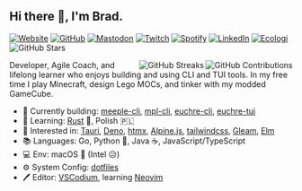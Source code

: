 ## Hi there 👋, I'm Brad.

[![Website](https://img.shields.io/badge/boldandbrad.dev-89b4fa?style=flat&logo=)](https://boldandbrad.dev)
[![GitHub](https://img.shields.io/badge/boldandbrad-3a3a3a?style=flat&logo=GitHub&logoColor=white)](https://github.com/boldandbrad)
[![Mastodon](https://img.shields.io/badge/boldandbrad-6364ff?logo=mastodon&logoColor=white)](https://mastodon.social/@boldandbrad)
[![Twitch](https://img.shields.io/badge/boldandbrad-9146FF?style=flat&logo=Twitch&logoColor=white)](https://twitch.tv/boldandbrad)
[![Spotify](https://img.shields.io/badge/Bradley%20Wojcik-1DB954?logo=spotify&logoColor=white)](https://open.spotify.com/user/1219025914)
[![LinkedIn](https://img.shields.io/badge/-Bradley_Wojcik-0A66C2?style=flat&logo=LinkedIn&logoColor=white)](https://www.linkedin.com/in/bradleycwojcik)
[![Ecologi](https://img.shields.io/ecologi/trees/boldandbrad)](https://ecologi.com/boldandbrad)
![GitHub Stars](https://img.shields.io/github/stars/boldandbrad?style=flat&logo=github)

<!-- TODO: add discord server link -->

<img align='right' src='https://github-readme-stats.vercel.app/api?username=boldandbrad&include_all_commits=true&show_icons=true&theme=transparent&width=500&hide_title=true'
alt='GitHub Contributions'>
<img align='right' src='https://streak-stats.demolab.com/?user=boldandbrad&hide_total_contributions=true&card_width=467&theme=transparent'
alt='GitHub Streaks'>

Developer, Agile Coach, and lifelong learner who enjoys building and using CLI and TUI tools. In my free time I play Minecraft, design Lego MOCs, and tinker with my
modded GameCube.

- 🔭 Currently building:
  [meeple-cli](https://github.com/boldandbrad/meeple-cli),
  [mpl-cli](https://github.com/boldandbrad/mpl-cli),
  [euchre-cli](https://github.com/boldandbrad/euchre-cli),
  [euchre-tui](https://github.com/boldandbrad/euchre-tui)
- 🌱 Learning:
  [Rust](https://www.rust-lang.org) 🦀,
  Polish 🇵🇱
- 🤔 Interested in:
  [Tauri](https://tauri.app),
  [Deno](https://deno.land),
  [htmx](https://htmx.org),
  [Alpine.js](https://alpinejs.dev),
  [tailwindcss](https://tailwindcss.com),
  [Gleam](https://gleam.run),
  [Elm](https://elm-lang.org)
- 📚 Languages:
  Go,
  Python 🐍,
  Java ☕,
  JavaScript/TypeScript
- 💻 Env: macOS 🍎 (Intel 😥)
- ⚙️ System Config: [dotfiles](https://github.com/boldandbrad/dotfiles)
- 🖊️ Editor: [VSCodium](https://vscodium.com/), learning [Neovim](https://neovim.io)
